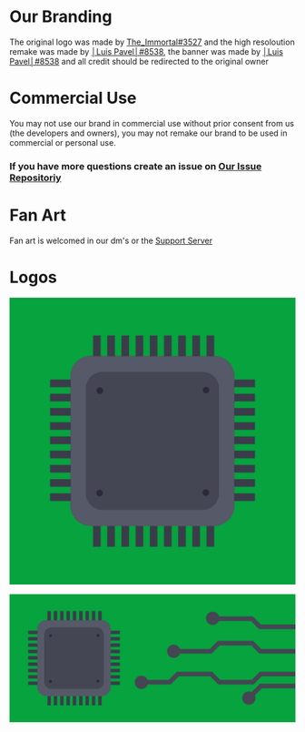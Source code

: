 # Our Branding

The original logo was made by [The_Immortal#3527](https://github.com/Immortal-3527) and the high resoloution remake was made by [│Luis Pavel│#8538](https://github.com/LuisPavelA), the banner was made by [│Luis Pavel│#8538](https://github.com/LuisPavelA) and all credit should be redirected to the original owner
# Commercial Use

You may not use our brand in commercial use without prior consent from us (the developers and owners), you may not remake our brand to be used in commercial or personal use.

### If you have more questions create an issue on [Our Issue Repositoriy](https://github.com/Cache-Bot/Issues#issues)

# Fan Art

Fan art is welcomed in our dm's or the [Support Server](https://discord.gg/uNKfBdQHUx)

# Logos


![High Res](https://github.com/Cache-Bot/Cache-Branding/blob/main/Cache%20High%20Res.png)

![Banner](https://github.com/Cache-Bot/Cache-Branding/blob/main/Cache%20Banner.png)
